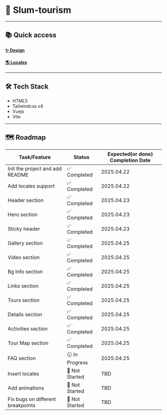 # 🚀 Slum-tourism

---

## 📚 Quick access

#### [✨ Design](https://www.figma.com/design/baUhAHnflHWam3mxBj6woA/Untitled?node-id=0-1&p=f&t=1bHb37E7X9DVVDrl-0)

#### [🌎 Locales](https://1drv.ms/w/c/8eef4860996ce3d8/EfG58aE5mgxHpaEsuFKSrCIBXAHHPBMNlizlh_AR_YzL5w?e=zSDOQh)

---

## 🛠️ Tech Stack

- HTML5
- Tailwindcss v4
- Vuejs
- Vite

---

## 🗺️ Roadmap

| Task/Feature                           | Status         | Expected(or done) Completion Date |
| -------------------------------------- | -------------- | --------------------------------- |
| Init the project and add README        | ✅ Completed   | 2025.04.22                        |
| Add locales support                    | ✅ Completed   | 2025.04.22                        |
| Header section                         | ✅ Completed   | 2025.04.23                        |
| Hero section                           | ✅ Completed   | 2025.04.23                        |
| Sticky header                          | ✅ Completed   | 2025.04.23                        |
| Gallery section                        | ✅ Completed   | 2025.04.25                        |
| Video section                          | ✅ Completed   | 2025.04.25                        |
| Bg Info section                        | ✅ Completed   | 2025.04.25                        |
| Links section                          | ✅ Completed   | 2025.04.25                        |
| Tours section                          | ✅ Completed   | 2025.04.25                        |
| Details section                        | ✅ Completed   | 2025.04.25                        |
| Activities section                     | ✅ Completed   | 2025.04.25                        |
| Tour Map section                       | ✅ Completed   | 2025.04.25                        |
| FAQ section                            | 🕥 In Progress | 2025.04.25                        |
| Insert locales                         | 🚧 Not Started | TBD                               |
| Add animations                         | 🚧 Not Started | TBD                               |
| Fix bugs on different breakpoints      | 🚧 Not Started | TBD                               |

